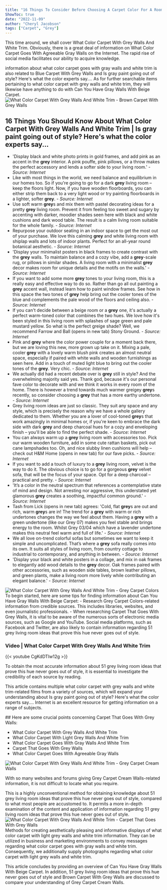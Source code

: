 ```yaml
---
title: "16 Things To Consider Before Choosing A Carpet Color For A Room With Grey Walls And White Trim"
ShowToc: true 
date: "2022-11-09"
author: "Cheryl Jacobson" 
tags: ["Carpet", "Grey"]
---
```


	
This time around, we shall cover What Color Carpet With Grey Walls And White Trim. Obviously, there is a great deal of information on What Color Carpet Goes With Agreeable Gray Walls on the Internet. The rapid rise of social media facilitates our ability to acquire knowledge.

information about what color carpet goes with gray walls and white trim is also related to Blue Carpet With Grey Walls and Is gray paint going out of style? Here's what the color experts say.... As for further searchable items pertaining to what color carpet with grey walls and white trim, they will likewise have anything to do with Can You Have Gray Walls With Beige Carpet.
<img loading="lazy" src="https://i.pinimg.com/736x/df/63/a7/df63a7d190429f721456bfa2c546e418.jpg" onerror="this.onerror=null;this.src='https://blogger.googleusercontent.com/img/a/AVvXsEhe7F7TRXHtjiKvHb5vS7DmnxvpHiDyoYyYvm1nHB3Qp2_w3BnM6A2eq4v7FYxCC9bfZt3a9vIMtAYEKUiaDQbHMg-ViyGmRIj39MLp0bGFfgfYw1Dc9q_H-T0wiTm3l0Uq42dETrN9eC8aGJ9_IORZsxST1AcLR7np1koOfcc7tnHa4S8Mwz_xD9d0=s16000';" alt="What Color Carpet With Grey Walls And White Trim - Brown Carpet With Grey Walls" >

## 16 Things You Should Know About What Color Carpet With Grey Walls And White Trim | Is gray paint going out of style? Here's what the color experts say...
-   'Display black and white photo prints in gold frames, and add pink as an accent in the **grey** interior. A pink pouffe, pink pillows, or a throw makes the perfect accessory and lends a softer side to your living room.' - <cite>Source: Internet</cite>
-   Like with most things in the world, we need balance and equilibrium in our homes too. So if you're going to go for a dark **grey** living room – keep the floors light. Now, if you have wooden floorboards, you can either strip them back to a very light wood or try painting floorboards in a lighter, softer **grey**. - <cite>Source: Internet</cite>
-   Use soft warm **grey**s and mix them with pastel decorating ideas for a pretty **grey** living room. Prevent it from feeling too sweet and sugary by accenting with darker, moodier shades seen here with black and white cushions and dark wood table. The result is a calm living room suitable for the whole family. - <cite>Source: Internet</cite>
-   Repurpose your outdoor seating in an indoor space to get the most out of your purchase. We love this calming **grey** and white living room with shiplap walls and lots of indoor plants. Perfect for an all-year round botanical aesthetic. - <cite>Source: Internet</cite>
-   'Display your minimalist posters in black frames to create contrast with the **grey** walls. To maintain balance and a cozy vibe, add a **grey**-scale rug, or pillows in similar shades. A living room with a minimalist **grey** decor makes room for unique details and the motifs on the walls.' - <cite>Source: Internet</cite>
-   If you want to add some more **grey** tones to your living room, this is a really easy and effective way to do so. Rather than go all out painting a **grey** accent wall, instead learn how to paint window frames. See how in this space the two tones of **grey** help bring out the cooler tones of the blue and complements the pale wood of the floors and ceiling also. - <cite>Source: Internet</cite>
-   If you can't decide between a beige room or a **grey** one, it's actually a perfect warm-toned color that combines the two hues. We love how it's been styled in this living room with splashes of sage green and pale mustard yellow. So what is the perfect greige shade? Well, we recommend Farrow and Ball (opens in new tab) Stony Ground. - <cite>Source: Internet</cite>
-   Pink and **grey** where the color power couple for a moment back there, but we are loving this new, more grown up take on it. Mixing a pale, cooler **grey** with a lovely warm blush pink creates an almost neutral space, especially if paired with white walls and wooden furnishings as seen here. Add in a touch of muted light blue to bring out the cooler tones of the **grey**. Very chic. - <cite>Source: Internet</cite>
-   We actually did had a recent debate over is **grey** still in style? And the overwhelming majority said yes. Thank god, because it's our personal fave color to decorate with and we think it works in every room of the home. There is however a trend towards much warmer greigey **grey**s recently, so consider choosing a **grey** that has a more earthy undertone. - <cite>Source: Internet</cite>
-   Grey living room ideas are just so classic. They suit any space and any style, which is precisely the reason why we have a whole gallery dedicated to them. Whether you are a lover of cool-toned **grey**s that work amazingly in minimal homes or, if you're keen to embrace the dark side with dark **grey** and deep charcoal hues for a cozy and enveloping finish – you'll be able to find the perfect shade. - <cite>Source: Internet</cite>
-   You can always warm up a **grey** living room with accessories too. Pick our warm wooden furniture, add in some cute rattan baskets, pick out cane lampshades too. Oh, and nice slubby linen cushions will help – check out H&M Home (opens in new tab) for our fave picks. - <cite>Source: Internet</cite>
-   If you want to add a touch of luxury to a **grey** living room, velvet is the way to do it. The obvious choice is to go for a gorgeous **grey** velvet sofa, that will be the focus of your space. Opt for a deep charcoal – practical and pretty. - <cite>Source: Internet</cite>
-   'It’s a color in the neutral spectrum that references a contemplative state of mind and design. Not arresting nor aggressive, this understated yet glamorous **grey** creates a soothing, impactful common ground.' - <cite>Source: Internet</cite>
-   Tash from Lick (opens in new tab) agrees: 'Cold, flat **grey**s are out and rich, warm **grey**s are in! The trend for a **grey** with warm or rich undertones changes the way we feel about them. Having a **grey** with a green undertone (like our Grey 07) makes you feel stable and brings energy to the room. Whilst Grey 03/04 which have a lavender undertone makes this neutral feel warm and full of life.' - <cite>Source: Internet</cite>
-   We all love on-trend colorful sofas but sometimes we want to keep it simple and uncomplicated. That’s where a **grey** sofa really comes into its own. It suits all styles of living room, from country cottage to industrial to contemporary, and anything in between. - <cite>Source: Internet</cite>
-   'Display your black and white posters in a collage, and mix in oak frames to elegantly add wood details to the **grey** decor. Oak frames paired with other accessories, such as wooden side tables, brown leather pillows, and green plants, make a living room more lively while contributing an elegant balance.' - <cite>Source: Internet</cite>


<img loading="lazy" src="https://i.pinimg.com/564x/90/4a/e8/904ae8902e9ac177c02823cf98336ba5.jpg" onerror="this.onerror=null;this.src='https://blogger.googleusercontent.com/img/a/AVvXsEhe7F7TRXHtjiKvHb5vS7DmnxvpHiDyoYyYvm1nHB3Qp2_w3BnM6A2eq4v7FYxCC9bfZt3a9vIMtAYEKUiaDQbHMg-ViyGmRIj39MLp0bGFfgfYw1Dc9q_H-T0wiTm3l0Uq42dETrN9eC8aGJ9_IORZsxST1AcLR7np1koOfcc7tnHa4S8Mwz_xD9d0=s16000';" alt="What Color Carpet With Grey Walls And White Trim - Grey Carpet Colors" >
To begin started, here are some tips for finding information about Can You Have Gray Walls With Beige Carpet:
- Research Grey Carpet Colors-related information from credible sources. This includes libraries, websites, and even journalistic professionals.
- When researching Carpet That Goes With Grey Walls, it is vital to be aware of the numerous sorts of electronic media sources, such as Google and YouTube. Social media platforms, such as Facebook and Twitter, are also likely to contain information regarding 51 grey living room ideas that prove this hue never goes out of style.

### Video | What Color Carpet With Grey Walls And White Trim
{{< youtube CgKdDTIw12g >}} 

To obtain the most accurate information about 51 grey living room ideas that prove this hue never goes out of style, it is essential to investigate the credibility of each source by reading.

This article contains multiple what color carpet with grey walls and white trim-related films from a variety of sources, which will expand your understanding about Is gray paint going out of style? Here's what the color experts say.... Internet is an excellent resource for getting information on a range of subjects.
<script async="async" data-cfasync="false" src="//normallydemandedalter.com/fe63df3c5408708b15d8dc3d9b206b31/invoke.js"></script>
<div id="container-fe63df3c5408708b15d8dc3d9b206b31"></div>
## Here are some crucial points concerning Carpet That Goes With Grey Walls:

- What Color Carpet With Grey Walls And White Trim
- What Color Carpet With Light Grey Walls And White Trim
- What Color Carpet Goes With Gray Walls And White Trim
- Carpet That Goes With Grey Walls
- What Color Carpet Goes With Agreeable Gray Walls

 <img loading="lazy" src="https://i.pinimg.com/736x/bc/ca/19/bcca19202b59885cb1e8412ec58f56fb--bathroom-colors-bathroom-color-schemes.jpg" onerror="this.onerror=null;this.src='https://blogger.googleusercontent.com/img/a/AVvXsEhe7F7TRXHtjiKvHb5vS7DmnxvpHiDyoYyYvm1nHB3Qp2_w3BnM6A2eq4v7FYxCC9bfZt3a9vIMtAYEKUiaDQbHMg-ViyGmRIj39MLp0bGFfgfYw1Dc9q_H-T0wiTm3l0Uq42dETrN9eC8aGJ9_IORZsxST1AcLR7np1koOfcc7tnHa4S8Mwz_xD9d0=s16000';" alt="What Color Carpet With Grey Walls And White Trim - Grey Carpet Cream Walls" >

With so many websites and forums giving Grey Carpet Cream Walls-related information, it is not difficult to locate what you require.

This is a highly unconventional method for obtaining knowledge about 51 grey living room ideas that prove this hue never goes out of style, compared to what most people are accustomed to. It permits a more in-depth examination of the content and application of information regarding 51 grey living room ideas that prove this hue never goes out of style.
<img loading="lazy" src="https://www.designsponge.com/wp-content/uploads/2016/05/3563.32.jpg" onerror="this.onerror=null;this.src='https://blogger.googleusercontent.com/img/a/AVvXsEhe7F7TRXHtjiKvHb5vS7DmnxvpHiDyoYyYvm1nHB3Qp2_w3BnM6A2eq4v7FYxCC9bfZt3a9vIMtAYEKUiaDQbHMg-ViyGmRIj39MLp0bGFfgfYw1Dc9q_H-T0wiTm3l0Uq42dETrN9eC8aGJ9_IORZsxST1AcLR7np1koOfcc7tnHa4S8Mwz_xD9d0=s16000';" alt="What Color Carpet With Grey Walls And White Trim - Carpet That Goes With Grey Walls" >
Methods for creating aesthetically pleasing and informative displays of what color carpet with light grey walls and white trim information. They can be utilized in business and marketing environments to convey messages regarding what color carpet goes with gray walls and white trim. Consequently, we additionally supply photographs regarding what color carpet with light grey walls and white trim.

This article concludes by providing an overview of Can You Have Gray Walls With Beige Carpet. In addition, 51 grey living room ideas that prove this hue never goes out of style and Brown Carpet With Grey Walls are discussed to compare your understanding of Grey Carpet Cream Walls.
	
	

